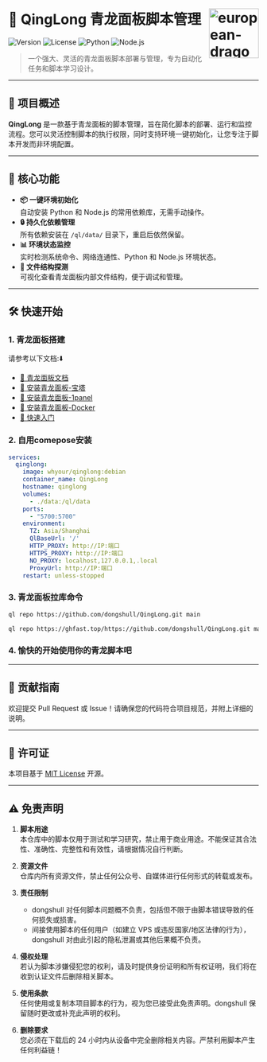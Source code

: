 # 🐉 QingLong 青龙面板脚本管理 <img align="right" width="100" height="100" src="https://img.icons8.com/ios/100/dragon.png" alt="european-dragon">

![Version](https://img.shields.io/badge/version-2.11.3-brightgreen)
![License](https://img.shields.io/badge/license-MIT-blue)
![Python](https://img.shields.io/badge/python-3.8%2B-blue)
![Node.js](https://img.shields.io/badge/node.js-14%2B-green)

> 一个强大、灵活的青龙面板脚本部署与管理，专为自动化任务和脚本学习设计。

---

## 🌟 项目概述

**QingLong** 是一款基于青龙面板的脚本管理，旨在简化脚本的部署、运行和监控流程。您可以灵活控制脚本的执行权限，同时支持环境一键初始化，让您专注于脚本开发而非环境配置。

---

## 🚀 核心功能

- **📦 一键环境初始化**  
  自动安装 Python 和 Node.js 的常用依赖库，无需手动操作。
- **🔒 持久化依赖管理**  
  所有依赖安装在 `/ql/data/` 目录下，重启后依然保留。
- **📊 环境状态监控**  
  实时检测系统命令、网络连通性、Python 和 Node.js 环境状态。
- **📂 文件结构探测**  
  可视化查看青龙面板内部文件结构，便于调试和管理。

---

## 🛠️ 快速开始

### 1. 青龙面板搭建
请参考以下文档:⬇️
- [📖 青龙面板文档](https://qinglong.online/index)
- [🚀 安装青龙面板-宝塔](https://qinglong.online/guide/getting-started/installation-guide)
- [🚀 安装青龙面板-1panel](https://qinglong.online/guide/getting-started/installation-guide/1panel)
- [🚀 安装青龙面板-Docker](https://qinglong.online/guide/getting-started/installation-guide/docker)
- [🌱 快速入门](https://qinglong.online/guide/getting-started)
### 2. 自用comepose安装
```yaml
services:
  qinglong:
    image: whyour/qinglong:debian
    container_name: QingLong
    hostname: qinglong
    volumes:
      - ./data:/ql/data
    ports:
      - "5700:5700"
    environment:
      TZ: Asia/Shanghai
      QlBaseUrl: '/'
      HTTP_PROXY: http://IP:端口
      HTTPS_PROXY: http://IP:端口
      NO_PROXY: localhost,127.0.0.1,.local
      ProxyUrl: http://IP:端口
    restart: unless-stopped
```    
### 3. 青龙面板拉库命令

```bash
ql repo https://github.com/dongshull/QingLong.git main
```

```bash
ql repo https://ghfast.top/https://github.com/dongshull/QingLong.git main
```

### 4. 愉快的开始使用你的青龙脚本吧

---

## 🤝 贡献指南

欢迎提交 Pull Request 或 Issue！请确保您的代码符合项目规范，并附上详细的说明。

---

## 📜 许可证

本项目基于 [MIT License](LICENSE) 开源。

---

## ⚠️ 免责声明

1. **脚本用途**  
   本仓库中的脚本仅用于测试和学习研究，禁止用于商业用途。不能保证其合法性、准确性、完整性和有效性，请根据情况自行判断。

2. **资源文件**  
   仓库内所有资源文件，禁止任何公众号、自媒体进行任何形式的转载或发布。

3. **责任限制**  
   - dongshull 对任何脚本问题概不负责，包括但不限于由脚本错误导致的任何损失或损害。  
   - 间接使用脚本的任何用户（如建立 VPS 或违反国家/地区法律的行为），dongshull 对由此引起的隐私泄漏或其他后果概不负责。

4. **侵权处理**  
   若认为脚本涉嫌侵犯您的权利，请及时提供身份证明和所有权证明，我们将在收到认证文件后删除相关脚本。

5. **使用条款**  
   任何使用或复制本项目脚本的行为，视为您已接受此免责声明。dongshull 保留随时更改或补充此声明的权利。

6. **删除要求**  
   您必须在下载后的 24 小时内从设备中完全删除相关内容。严禁利用脚本产生任何利益链！
